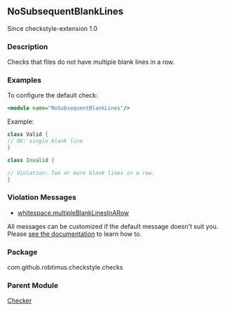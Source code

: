 <head>
  <title>NoSubsequentBlankLines</title>
</head>

## NoSubsequentBlankLines

Since checkstyle-extension 1.0

### Description

Checks that files do not have multiple blank lines in a row.

### Examples

To configure the default check:

```xml
<module name="NoSubsequentBlankLines"/>
```

Example:

```java
class Valid {
// OK: single blank line
}

class Invalid {

// Violation: Two or more blank lines in a row.
}
```

### Violation Messages

* [whitespace.multipleBlankLinesInARow](https://github.com/search?q=path%3Asrc%2Fmain%2Fresources%2Fcom%2Fgithub%2Frobtimus%2Fcheckstyle%2Fchecks+filename%3Amessages*.properties+repo%3Arobtimus%2Fcheckstyle-extension+%22whitespace.multipleBlankLinesInARow%22)

All messages can be customized if the default message doesn't suit you. Please [see the documentation](https://checkstyle.org/config.html#Custom_messages) to learn how to.

### Package

com.github.robtimus.checkstyle.checks

### Parent Module

[Checker](https://checkstyle.org/config.html#Checker)
